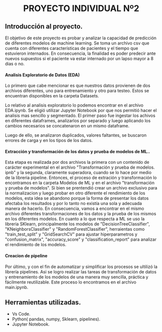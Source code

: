 # <h1 align=center> **PROYECTO INDIVIDUAL Nº2** </h1>

## **Introducción al proyecto.**
El objetivo de este proyecto es probar y analizar la capacidad de predicción de diferentes modelos de machine learning. Se toma un archivo csv que cuenta con diferentes características de pacientes y el tiempo que estuvieron internados. En consecuencia, la finalidad es poder predecir ante nuevos supuestos si el paciente va estar internado por un lapso mayor a 8 dias o no.

#### **Analisis Exploratorio de Datos (EDA)**

Lo primero que cabe mencionar es que nuestros datos provienen de dos archivos diferentes, uno para entrenamiento y otro para testeo. Estos se encuentran disponibles en la carpeta Datasets.

Lo relativo al analisis exploratorio  lo podemos encontrar en el archivo EDA.ipynb. Se eligió utilizar Jupyter Notebook por que nos permitió hacer el analisis mas sencillo y segmentado.
El primer paso fue ingestar los achivos en diferentes dataframes, analizarlos por separado y luego aplicando los cambios necesarios se concatenaron en un mismo dataframe.

Luego de ello, se analizaron duplicados, valores faltantes, se buscaron errores de carga y en los tipos de los datos.

#### **Extracción y transformación de los datos y prueba de modelos de ML..**
Esta etapa es realizada por dos archivos la primera con un contenido de carácter experimental en el archivo "Transformación y prueba de modelos. ipnb" y la segunda, claramente superadora, cuando se lo hace por medio de la libreria pipeline.
Entonces, el proceso de extración y transformación lo encontramos en la carpeta  Modelos de ML y en el archivo "transformación y prueba de modelos". Si bien se prentendió crear un archivo exclusivo para la normalizacion y luego probar en otro diferente el rendimiento de los modelos, esta idea se abandono porque la forma de presentar los datos afectaba los resultados y por lo tanto no existía una sola y adecuada manera de hacerlo.
En consecuencia, vamos a encontrar en el mismo archivo diferentes transformaciones de los datos y la prueba de los mismos en los diferentes modelos. En cuanto a lo que respecta a ML se uso la libreria SKlearn, principalmente los modelos de "DecisionTreeClassifier", "KNeighborsClassifier" y "RandomForestClassifier", herraientas como "train_test_split" y "GridSearchCV" para ajustar hiperparametros y "confusion_matrix", "accuracy_score" y "classification_report" para analizar el rendimiento de los modelos.

#### **Creacion de pipeline**
Por último, y con el fin de automatizar y simplificar los procesos se ultilizó la librería pipelines. Asi se logro realizar las tareas de transformación de datos y entrenamiento de los modelos de una manera muy sencilla, práctica y fácilmente reutilizable. Este proceso lo encontramos en el archivo main.ipynb.

## **Herramientas utilizadas.**

* Vs Code.
* Python( pandas, numpy, Sklearn, pipelines).
* Jupyter Notebook.


